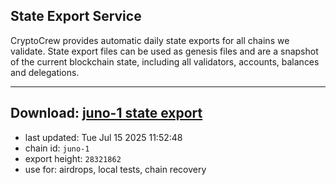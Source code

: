 ## State Export Service
CryptoCrew provides automatic daily state exports for all chains we validate. State export files can be used as genesis files and are a snapshot of the current blockchain state, including all validators, accounts, balances and delegations.

---
**Download: [juno-1 state export](https://dl-eu2.ccvalidators.com/SERVICE/juno/juno-1_export_28321862.json)**
---

- last updated: Tue Jul 15 2025 11:52:48
- chain id: `juno-1`
- export height: `28321862`
- use for: airdrops, local tests, chain recovery
